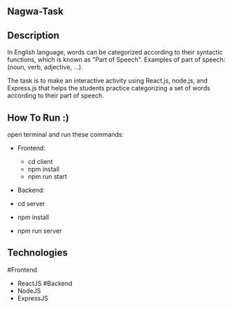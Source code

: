 ## Nagwa-Task

## Description
In English language, words can be categorized according to their syntactic functions, which is known as "Part of Speech".
Examples of part of speech: (noun, verb, adjective, ...).

The task is to make an interactive activity using React.js, node.js, and Express.js that helps the students practice categorizing a
set of words according to their part of speech.

## How To Run :)
 open terminal and run these commands:
  - Frontend:
    - cd client
    - npm install
    - npm run start

  - Backend:
   - cd server
   - npm install
   - npm run server

## Technologies
 #Frontend
   - ReactJS
 #Backend
   - NodeJS
   - ExpressJS

